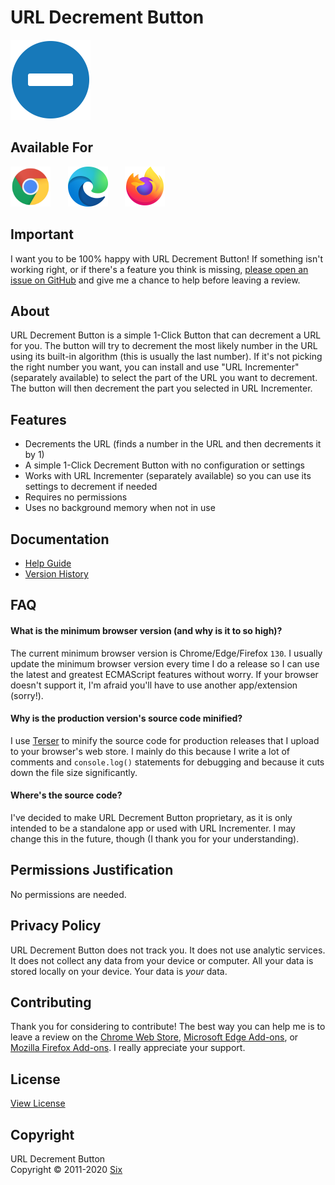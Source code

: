 # URL Decrement Button
<img src="https://raw.githubusercontent.com/sixcious/assets/main/repository/url-decrement-button/icon.svg?sanitize=true" width="128" height="128" alt="URL Decrement Button, Icon by Font Awesome" title="URL Decrement Button">

## Available For
<a href="https://chromewebstore.google.com/detail/url-decrement-button/nnmjbfglinmjnieblelacmlobabcenfk" title="Chrome Web Store Download"><img src="https://raw.githubusercontent.com/sixcious/assets/main/vendor/chrome.svg?sanitize=true" width="64" height="64" alt="Google Chrome"></a>
&nbsp;&nbsp;&nbsp;&nbsp;&nbsp;
<a href="https://microsoftedge.microsoft.com/addons/detail/url-decrement-button/begmgioieoalbpjgcmpkfomanmkadcin" title="Microsoft Edge Add-ons Download"><img src="https://raw.githubusercontent.com/sixcious/assets/main/vendor/edge.svg?sanitize=true" width="64" height="64" alt="Microsoft Edge"></a>
&nbsp;&nbsp;&nbsp;&nbsp;&nbsp;
<a href="https://addons.mozilla.org/firefox/addon/url-decrement-button/" title="Firefox Add-ons Download"><img src="https://raw.githubusercontent.com/sixcious/assets/main/vendor/firefox.svg?sanitize=true" width="64" height="64" alt="Mozilla Firefox"></a>

## Important
I want you to be 100% happy with URL Decrement Button! If something isn't working right, or if there's a feature you think is missing, [please open an issue on GitHub](https://github.com/sixcious/url-decrement-button/issues) and give me a chance to help before leaving a review.

## About
URL Decrement Button is a simple 1-Click Button that can decrement a URL for you. The button will try to decrement the most likely number in the URL using its built-in algorithm (this is usually the last number). If it's not picking the right number you want, you can install and use "URL Incrementer" (separately available) to select the part of the URL you want to decrement. The button will then decrement the part you selected in URL Incrementer.

## Features
- Decrements the URL (finds a number in the URL and then decrements it by 1)
- A simple 1-Click Decrement Button with no configuration or settings
- Works with URL Incrementer (separately available) so you can use its settings to decrement if needed
- Requires no permissions
- Uses no background memory when not in use

## Documentation
- [Help Guide](https://github.com/sixcious/url-decrement-button/wiki)
- [Version History](https://github.com/sixcious/url-decrement-button/wiki/Version-History)

## FAQ

#### What is the minimum browser version (and why is it to so high)?
The current minimum browser version is Chrome/Edge/Firefox `130`. I usually update the minimum browser version every time I do a release so I can use the latest and greatest ECMAScript features without worry. If your browser doesn't support it, I'm afraid you'll have to use another app/extension (sorry!).

#### Why is the production version's source code minified?
I use [Terser](https://github.com/terser/terser) to minify the source code for production releases that I upload to your browser's web store. I mainly do this because I write a lot of comments and `console.log()` statements for debugging and because it cuts down the file size significantly.

#### Where's the source code?
I've decided to make URL Decrement Button proprietary, as it is only intended to be a standalone app or used with URL Incrementer. I may change this in the future, though (I thank you for your understanding).

## Permissions Justification
No permissions are needed.

## Privacy Policy
URL Decrement Button does not track you. It does not use analytic services. It does not collect any data from your device or computer. All your data is stored locally on your device. Your data is *your* data.

## Contributing
Thank you for considering to contribute! The best way you can help me is to leave a review on the [Chrome Web Store](https://chromewebstore.google.com/detail/url-decrement-button/nnmjbfglinmjnieblelacmlobabcenfk/reviews), [Microsoft Edge Add-ons](https://microsoftedge.microsoft.com/addons/detail/url-decrement-button/begmgioieoalbpjgcmpkfomanmkadcin), or [Mozilla Firefox Add-ons](https://addons.mozilla.org/firefox/addon/url-decrement-button/). I really appreciate your support.

## License
<a href="https://github.com/sixcious/url-decrement-button/blob/master/LICENSE">View License</a>

## Copyright
URL Decrement Button  
Copyright &copy; 2011-2020 <a href="https://github.com/sixcious" target="_blank">Six</a>

